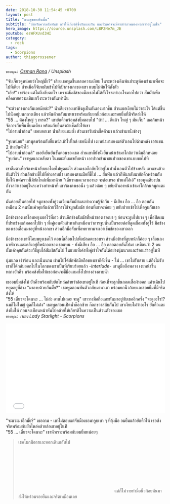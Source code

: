 ```yaml
---
date: 2018-10-30 11:54:45 +0700
layout: post
title: "กามสุขของคืนนั้น"
subtitle: "สำหรับความสัมพันธ์ การให้เกียรติซึ่งกันและกัน และนั่นอาจจะมีคำสารภาพของพวกเราอยู่ในนั้น"
hero_image: https://source.unsplash.com/LBP2Ne7m_JE
youtube: esWFXUvd3HI
category:
  - rock
tags:
  - Scorpions
author: thiagorossener
---
```

`ขอบคุณ:` *[Osman Rana](https://unsplash.com/@osmanrana) / Unsplash*

"จับเจี๊ยวดูหน่อยว่าใหญ่มั๊ย?" เสียงเธอพูดขึ้นกลบความเงียบ ในระหว่างเดินพ้นประตูห้องเข้ามาเพื่อจะไปที่เตียง ส่วนมือก็จับหมับเข้าไปที่เป้ากางเกงของเขา แบบไม่ทันให้ตั้งตัว\
"เฮ้ย!" เขาร้อง แต่ไม่ถึงกับตกใจ เพราะสัมผัสของมือเธอไม่ได้ตั้งใจจะทำอะไรมากไปกว่า สัมผัสเพื่อคลี่คลายความเขินเกร็งระหว่างกันเท่านั้น

"จะล้วงกางเกงกันเลยม๊ยล่ะ?" น้ำเสียงของเขาฟังดูเป็นกันเองมากขึ้น ส่วนเธอเงียบไม่ว่าอะไร ได้แต่ขึ้นไปนั่งอยู่บนกลางเตียง แล้วหันตัวกลับมาหาเขาพร้อมกับยกนิ้วก้อยและรอยยิ้มที่มีจริตส่งให้\
"55 ... ต้องใหญ่ ๆ เหรอ?" เขายักคิ้วพร้อมส่งยิ้มตอบไป
"บ้า! ... ดีแล้ว ใหญ่ ๆ มันเจ็บ" เธอก้มหน้าจัดการกับพื้นที่บนเตียง พร้อมกับยื่นส่งผ้าเช็ดตัวให้เขา\
"ไปอาบน้ำก่อน" เธอบอกเขา น้ำเสียงแกมสั่ง ส่วนเขารับผ้าเช็ดตัวมา แล้วเข้ามานั่งข้างๆ

"จูบหน่อย" เขาพูดพร้อมกับยื่นหน้าเข้าไปใกล้ เธอนิ่งไป เงยหน้ามามองแต่ตัวเอนไปด้านหลัง เอาแขน 2 ข้างยันตัวไว้\
"ไปอาบน้ำก่อนสิ" เธอยังยืนยันขั้นตอนของเธอ ส่วนเขาก็ยังนั่งยื่นหน้าเข้ามาใกล้กว่าเดิมอีกหน่อย
"จูบก่อน" เขาพูดและหลับตา ในขณะที่เธอขยับหน้า เอาปากเข้ามาชนปากของเขาแบบขอไปที

เขาลืมตาเพื่อจ้องหน้ากับเธอโดยไม่พูดอะไร ส่วนเธอก็กลับไปอยู่ในท่านั่งเอนตัวไปข้างหลัง เอาแขนข้างยันตัวไว้ ส่วนอีกข้างชี้ไปที่อ่างอาบน้ำ เขามองตามมือที่ชี้ไป ... สักพัก แล้วก็หันกลับมายักคิ้วพร้อมกับยิ้มให้ แต่คราวนี้มียักไหล่เพิ่มมาด้วย
"เดี๋ยวหมดเวลาเอานะ จะต่อเหรอ มัวแต่โอ้เอ้" เธอพูดเสียงปนกังวลว่าเธออยู่ในระหว่างทำหน้าที่ เขาจ้องตาเธอนิ่ง ๆ แล้วค่อย ๆ ขยับตัวเอาหน้าเข้ามาใกล้จนจมูกแตะกัน

มันค่อยเป็นค่อยไป จมูกของทั้งคู่วนเวียนสัมผัสและทำความรู้จักกัน - มีเสียง อือ ... อือ ตอบกัน เหมือน 2 คนนั้นเค้าคุยกันด้วยวิธีการใช้จมูกสัมผัส ก่อนที่เขาจะค่อย ๆ ขยับปากเข้าไปเพื่อจูบกับเธอ

มือข้างของเขาโอบพยุงเธอไว้ที่เอว ส่วนอีกข้างสัมผัสที่หน้าของเธอเบา ๆ ก่อนจะลูบไปบาง ๆ เพื่อปัดผมที่ปรกข้างแก้มออกไปช้า ๆ ทั้งคู่เอนตัวเข้าหากันเหมือนว่าการจูบนั้นเป็นรอยต่อที่ดูดเชื่อมทั้งคู่ไว้ มือข้างของเธอเลื่อนมาอยู่ที่หน้าอกเขา ส่วนอีกมือจับเพื่อพยายามจะเอาเข็มขัดของเขาออก

มือข้างของเขาที่โอบพยุงเธอไว้ ตอนนี้เลื่อนไปเพื่อปลดตะขอบรา ส่วนมือข้างที่ลูบหน้าก็ค่อย ๆ เลื่อนลงมาพักวนและคลึงอยู่ที่หน้าอกของเธอแทน - ยังมีเสียง อือ ... อือ คลอตอบกันไปมา เหมือนว่า 2 คนนั้นเค้าคุยกันด้วยวิธีลูบไล้สัมผัสกันไป ในแบบที่เค้าทั้งคู่เข้าใจกันได้อย่างนุ่มนวลและร้อนเร่าอยู่ในที

นุ่มนวล เร่าร้อน และเนิ่นนาน ผ่านไปได้สักพักมือถือของเขาก็ดังขึ้น - ไม่ ... เขาไม่รับสาย แต่ถึงไม่รับ เขาก็ได้กลับออกไปในโลกของเขาเป็นที่เรียบร้อยแล้ว *-interlude-* เขาดูมือถือพลาง เงยหน้าขึ้น พลางยักคิ้ว พร้อมส่งยิ้มให้เธอก่อนจะชี้มือแกมสั่งไปทางอ่างอาบน้ำ

เธออมยิ้มส่งให้ ยักคิ้วพร้อมกับยักไหล่คล้ายว่าล้อเขาอยู่ในที ก่อนที่จะลุกขึ้นถอดเสื้อผ้าออก แล้วเดินไปหยุดอยู่ที่อ่าง
"มาอาบด้วยกันมั๊ย?" เธอพูดตอนหันตัวกลับมาหาเขา พร้อมยกนิ้วก้อยและรอยยิ้มที่มีจริตส่งให้\
"55 เดี๋ยวจะโดนนะ ... ไม่ล่ะ อาบไปเถอะ จะดู" เขาวางมือถือและหันมาอยู่กับเธออีกครั้ง
"จะดูอะไร!? นมก็ไม่ใหญ่ ตูดก็ไม่เด้ง" เธอพูดก่อนเปิดน้ำก๊อกซ้าย ก๊อกขวาสลับกันไป เขาเงียบไม่ว่าอะไร ยักคิ้วและส่งยิ้มให้ ก่อนจะเบือนหน้าหันไปคล้ายให้เกียรติในความเป็นส่วนตัวของเธอ\
`ขอบคุณ:` *เพลง Lady Starlight - Scorpions*

<div style="position:relative;width:100%;height:0;padding-bottom:56.25%;">
<iframe style="width:100%;height:100%;position:absolute;top:0;left:0;" src="{{ "https://www.youtube.com/embed/" | append: page.youtube }}" frameborder="0" allow="autoplay; encrypted-media" allowfullscreen>
</iframe>
</div>

"จะแวะมาอีกมั๊ย?" เธอถาม - เขาไม่ตอบแต่จับมือเธอมาจูบเบา ๆ ที่อุ้งมือ อมยิ้มแล้วยักคิ้วให้ เธอส่งจริตพร้อมกับยักไหล่คล้ายล้อเขาอยู่ในที\
"55 ... เดี๋ยวจะโดนนะ" เขาหัวเราะพร้อมกับอมยิ้มหน่อยๆ

> เธอโบกมือลาและออกเดินกลับไป <svg class="love"><use xlink:href="#icon-heart"></use></svg> แต่ก็ไม่วายทำมือนิ้วก้อยหันมาส่งให้พร้อมรอยยิ้มและจริตเหมือนเคย
